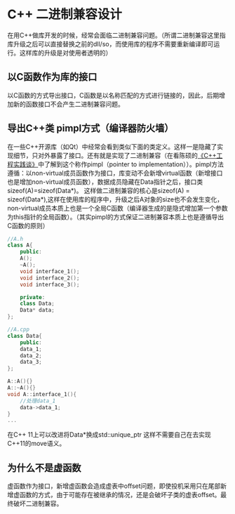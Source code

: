 # C++ 二进制兼容设计

在用C++做库开发的时候，经常会面临二进制兼容问题。（所谓二进制兼容这里指 库升级之后可以直接替换之前的dll/so，而使用库的程序不需要重新编译即可运行。这样库的升级是对使用者透明的）  

## 以C函数作为库的接口

以C函数的方式导出接口，C函数是以名称匹配的方式进行链接的，因此，后期增加新的函数接口不会产生二进制兼容问题。

## 导出C++类 pimpl方式（编译器防火墙）

在一些C++开源库（如Qt）中经常会看到类似下面的类定义。这样一是隐藏了实现细节，只对外暴露了接口。还有就是实现了二进制兼容（在看陈硕的[《C++工程实践谈》](!http://chenshuo.com/)中了解到这个称作pimpl（pointer to implementation））。pimpl方法遵循：以non-virtual成员函数作为接口，库变动不会新增virtual函数（新增接口也是增加non-virtual成员函数），数据成员隐藏在Data指针之后，接口类sizeof(A)=sizeof(Data*)。
这样做二进制兼容的核心是sizeof(A) = sizeof(Data*),这样在使用库的程序中，升级之后A对象的size也不会发生变化，non-virtual成员本质上也是一个全局C函数（编译器生成的是隐式增加第一个参数为this指针的全局函数）。（其实pimpl的方式保证二进制兼容本质上也是遵循导出C函数的原则）
```C++
//A.h
class A{
    public:
    A();
    ~A();
    void interface_1();
    void interface_2();
    void interface_3();

    private:
    class Data;
    Data* data;
};

//A.cpp
class Data{
    public:
    data_1;
    data_2;
    data_3;
};

A::A(){}
A::~A(){}
void A::interface_1(){
    //处理data_1
    data->data_1;
}
...
```

在C++ 11上可以改进将Data*换成std::unique_ptr<Data> 这样不需要自己在去实现C++11的move语义。

## 为什么不是虚函数
虚函数作为接口，新增虚函数会造成虚表中offset问题，即使投机采用只在尾部新增虚函数的方式，由于可能存在被继承的情况，还是会破坏子类的虚表offset。最终破坏二进制兼容。